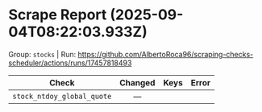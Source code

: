 # Scrape Report (2025-09-04T08:22:03.933Z)

Group: `stocks`  |  Run: https://github.com/AlbertoRoca96/scraping-checks-scheduler/actions/runs/17457818493

| Check | Changed | Keys | Error |
|---|:---:|:--|:--|
| `stock_ntdoy_global_quote` | — |  |  |
